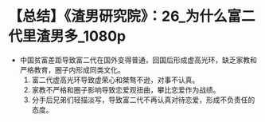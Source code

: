 # 【总结】《渣男研究院》：26_为什么富二代里渣男多_1080p

-   中国贫富差距导致富二代在国外变得普通，回国后形成虚高光环，缺乏家教和严格教育，圈子内形成同类文化。
    1.  富二代虚高光环导致虚荣心和桀骜不逊，对事不认真。
    2.  家教不严格和圈子影响导致恋爱观扭曲，攀比恋爱作为战绩。
    3.  分手后兄弟们轻描淡写，导致富二代不再认真对待恋爱，形成不负责任的态度。
